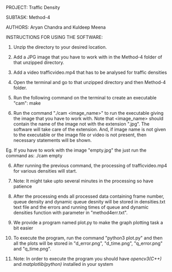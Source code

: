 PROJECT: Traffic Density

SUBTASK:  Method-4

AUTHORS: Aryan Chandra and Kuldeep Meena

INSTRUCTIONS FOR USING THE SOFTWARE:

1. Unzip the directory to your desired location.
2. Add a JPG image that you have to work with in the Method-4 folder of that unzipped directory. 
3. Add a video trafficvideo.mp4 that has to be analysed for traffic densities
3. Open the terminal and go to that unzipped directory and then Method-4 folder.
4. Run the following command on the terminal to create an executable "cam":
	make

5. Run the command "./cam <image_name>" to run the executable giving the image that you have to work with. Note that <image_name> should contain the name of the image not with the extension ".jpg". The software will take care of the extension. And, if image name is not given to the executable or the image file or video is not present, then necessary statements will be shown. 

Eg. If you have to work with the image "empty.jpg" the just run the command as:
	./cam empty

6. After running the previous command, the processing of trafficvideo.mp4 for various densities will start.

7. Note: It might take upto several minutes in the processing so have patience

8. After the processing ends all processed data containing frame number, queue density and dynamic queue desnity will be stored in densities.txt text file and the errors and running times of queue and dynamic densities function with parameter in "method4err.txt".

9. We provide a program named plot.py to make the graph plotting task a bit easier 

10. To execute the program, run the command "python3 plot.py" and then all the plots will be stored in "d_error.png", "d_time.png", "q_error.png" and "q_time.png".

11. Note: In order to execute the program you should have *opencv3(C++)*  and *matplotlib(python)* installed in your system


